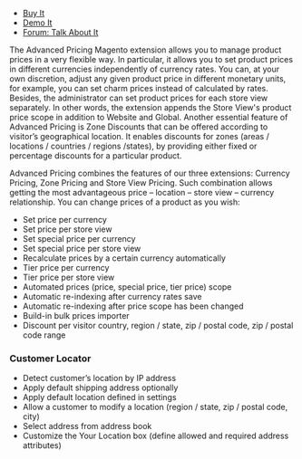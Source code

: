 
 - [Buy It](https://merchantprotocol.com/store/magento-extensions/magento-v1-0/advanced-pricing.html)
 - [Demo It](http://demo.merchantprotocol.com/M1-advanced-pricing)
 - [Forum: Talk About It](https://merchantprotocol.com/forums/forum/magento-plugin-forum/advanced-pricing-management/)

The Advanced Pricing Magento extension allows you to manage product prices in a very flexible way. In particular, it allows you to set product prices in different currencies independently of currency rates. You can, at your own discretion, adjust any given product price in different monetary units, for example, you can set charm prices instead of calculated by rates. Besides, the administrator can set product prices for each store view separately. In other words, the extension appends the Store View's product price scope in addition to Website and Global. Another essential feature of Advanced Pricing is Zone Discounts that can be offered according to visitor’s geographical location. It enables discounts for zones (areas / locations / countries / regions /states), by providing either fixed or percentage discounts for a particular product.

Advanced Pricing combines the features of our three extensions: Currency Pricing, Zone Pricing and Store View Pricing. Such combination allows getting the most advantageous price – location – store view – currency relationship. You can change prices of a product as you wish:

 - Set price per currency
 - Set price per store view
 - Set special price per currency
 - Set special price per store view
 - Recalculate prices by a certain currency automatically
 - Tier price per currency
 - Tier price per store view
 - Automated prices (price, special price, tier price) scope
 - Automatic re-indexing after currency rates save
 - Automatic re-indexing after price scope has been changed
 - Build-in bulk prices importer
 - Discount per visitor country, region / state, zip / postal code, zip / postal code range

### Customer Locator

 - Detect customer’s location by IP address
 - Apply default shipping address optionally
 - Apply default location defined in settings
 - Allow a customer to modify a location (region / state, zip / postal code, city)
 - Select address from address book
 - Customize the Your Location box (define allowed and required address attributes)
